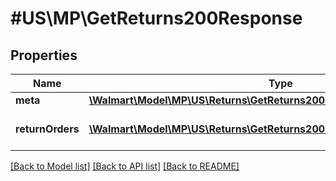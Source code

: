 # #US\MP\GetReturns200Response

## Properties

Name | Type | Description | Notes
------------ | ------------- | ------------- | -------------
**meta** | [**\Walmart\Model\MP\US\Returns\GetReturns200ResponseMeta**](GetReturns200ResponseMeta.md) |  |
**returnOrders** | [**\Walmart\Model\MP\US\Returns\GetReturns200ResponseReturnOrdersInner[]**](GetReturns200ResponseReturnOrdersInner.md) | List of returns for the seller. |


[[Back to Model list]](../) [[Back to API list]](../../Api/US/MP) [[Back to README]](../../README.md)
